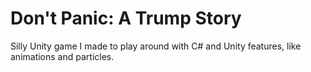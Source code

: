 # Don't Panic: A Trump Story

Silly Unity game I made to play around with C# and Unity features, like animations and particles. 
